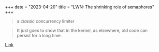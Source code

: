 +++
date = "2023-04-20"
title = "LWN: The shrinking role of semaphores"
+++

> a *classic* concurrency limiter

> It just goes to show that in the kernel, as elsewhere, old code can persist for a long time.

[Link](https://lwn.net/Articles/928026/)
